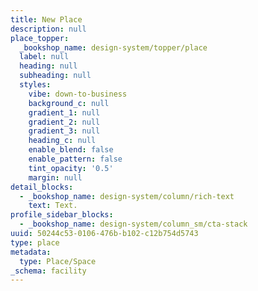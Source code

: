 ```yaml
---
title: New Place
description: null
place_topper:
  _bookshop_name: design-system/topper/place
  label: null
  heading: null
  subheading: null
  styles:
    vibe: down-to-business
    background_c: null
    gradient_1: null
    gradient_2: null
    gradient_3: null
    heading_c: null
    enable_blend: false
    enable_pattern: false
    tint_opacity: '0.5'
    margin: null
detail_blocks:
  - _bookshop_name: design-system/column/rich-text
    text: Text.
profile_sidebar_blocks:
  - _bookshop_name: design-system/column_sm/cta-stack
uuid: 50244c53-0106-476b-b102-c12b754d5743
type: place
metadata:
  type: Place/Space
_schema: facility
---
```


